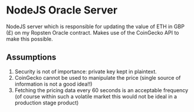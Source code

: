 # NodeJS Oracle Server
NodeJS server which is responsible for updating the value of ETH in GBP (£) on my Ropsten Oracle contract.
Makes use of the CoinGecko API to make this possible.
## Assumptions
1. Security is not of importance: private key kept in plaintext.
2. CoinGecko cannot be used to manipulate the price (single source of information is not a good idea!!)
3. Fetching the pricing data every 60 seconds is an acceptable frequency (of course within such a volatile market this would not be ideal in a production stage product)